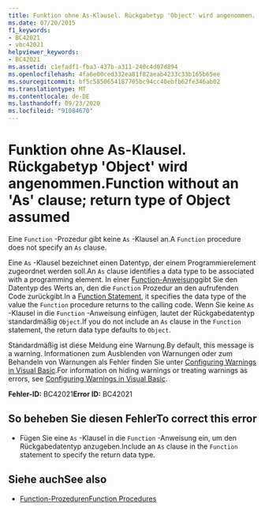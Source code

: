 ```yaml
---
title: Funktion ohne As-Klausel. Rückgabetyp 'Object' wird angenommen.
ms.date: 07/20/2015
f1_keywords:
- BC42021
- vbc42021
helpviewer_keywords:
- BC42021
ms.assetid: c1efadf1-fba3-437b-a311-240c4d07d894
ms.openlocfilehash: 4fa6e00ced332ea81f82aeab4233c33b165b65ee
ms.sourcegitcommit: bf5c5850654187705bc94cc40ebfb62fe346ab02
ms.translationtype: MT
ms.contentlocale: de-DE
ms.lasthandoff: 09/23/2020
ms.locfileid: "91084670"
---
```

# <a name="function-without-an-as-clause-return-type-of-object-assumed"></a><span data-ttu-id="e1cae-102">Funktion ohne As-Klausel. Rückgabetyp 'Object' wird angenommen.</span><span class="sxs-lookup"><span data-stu-id="e1cae-102">Function without an 'As' clause; return type of Object assumed</span></span>

<span data-ttu-id="e1cae-103">Eine `Function` -Prozedur gibt keine `As` -Klausel an.</span><span class="sxs-lookup"><span data-stu-id="e1cae-103">A `Function` procedure does not specify an `As` clause.</span></span>  
  
 <span data-ttu-id="e1cae-104">Eine `As` -Klausel bezeichnet einen Datentyp, der einem Programmierelement zugeordnet werden soll.</span><span class="sxs-lookup"><span data-stu-id="e1cae-104">An `As` clause identifies a data type to be associated with a programming element.</span></span> <span data-ttu-id="e1cae-105">In einer [Function-Anweisung](../language-reference/statements/function-statement.md)gibt Sie den Datentyp des Werts an, den die `Function` Prozedur an den aufrufenden Code zurückgibt.</span><span class="sxs-lookup"><span data-stu-id="e1cae-105">In a [Function Statement](../language-reference/statements/function-statement.md), it specifies the data type of the value the `Function` procedure returns to the calling code.</span></span> <span data-ttu-id="e1cae-106">Wenn Sie keine `As` -Klausel in die `Function` -Anweisung einfügen, lautet der Rückgabedatentyp standardmäßig `Object`.</span><span class="sxs-lookup"><span data-stu-id="e1cae-106">If you do not include an `As` clause in the `Function` statement, the return data type defaults to `Object`.</span></span>  
  
 <span data-ttu-id="e1cae-107">Standardmäßig ist diese Meldung eine Warnung.</span><span class="sxs-lookup"><span data-stu-id="e1cae-107">By default, this message is a warning.</span></span> <span data-ttu-id="e1cae-108">Informationen zum Ausblenden von Warnungen oder zum Behandeln von Warnungen als Fehler finden Sie unter [Configuring Warnings in Visual Basic](/visualstudio/ide/configuring-warnings-in-visual-basic).</span><span class="sxs-lookup"><span data-stu-id="e1cae-108">For information on hiding warnings or treating warnings as errors, see [Configuring Warnings in Visual Basic](/visualstudio/ide/configuring-warnings-in-visual-basic).</span></span>  
  
 <span data-ttu-id="e1cae-109">**Fehler-ID:** BC42021</span><span class="sxs-lookup"><span data-stu-id="e1cae-109">**Error ID:** BC42021</span></span>  
  
## <a name="to-correct-this-error"></a><span data-ttu-id="e1cae-110">So beheben Sie diesen Fehler</span><span class="sxs-lookup"><span data-stu-id="e1cae-110">To correct this error</span></span>  
  
- <span data-ttu-id="e1cae-111">Fügen Sie eine `As` -Klausel in die `Function` -Anweisung ein, um den Rückgabedatentyp anzugeben.</span><span class="sxs-lookup"><span data-stu-id="e1cae-111">Include an `As` clause in the `Function` statement to specify the return data type.</span></span>  
  
## <a name="see-also"></a><span data-ttu-id="e1cae-112">Siehe auch</span><span class="sxs-lookup"><span data-stu-id="e1cae-112">See also</span></span>

- [<span data-ttu-id="e1cae-113">Function-Prozeduren</span><span class="sxs-lookup"><span data-stu-id="e1cae-113">Function Procedures</span></span>](../programming-guide/language-features/procedures/function-procedures.md)
